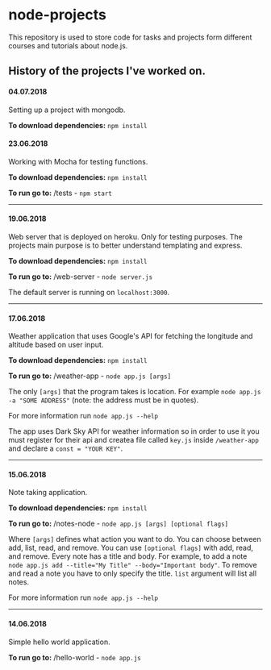 # node-projects

This repository is used to store code for tasks and projects form different courses and tutorials about node.js.

## History of the projects I've worked on.

#### 04.07.2018
Setting up a project with mongodb.

__To download dependencies:__ `npm install`


#### 23.06.2018
Working with Mocha for testing functions.

__To download dependencies:__ `npm install`

__To run go to:__ /tests - `npm start`

---

#### 19.06.2018
Web server that is deployed on heroku. Only for testing purposes. The projects main purpose is to better understand templating and express.

__To download dependencies:__ `npm install`

__To run go to:__ /web-server - `node server.js`

The default server is running on `localhost:3000`.

---

#### 17.06.2018
Weather application that uses Google's API for fetching the longitude and altitude based on user input.

__To download dependencies:__ `npm install`

__To run go to:__ /weather-app - `node app.js [args]`

The only `[args]` that the program takes is location. For example `node app.js -a "SOME ADDRESS"` (note: the address must be in quotes).

For more information run `node app.js --help`

The app uses Dark Sky API for weather information so in order to use it you must register for their api and createa file called `key.js` inside `/weather-app` and declare a `const = "YOUR KEY"`.

---

#### 15.06.2018
Note taking application.

__To download dependencies:__ `npm install`

__To run go to:__ /notes-node - `node app.js [args] [optional flags]`

Where `[args]` defines what action you want to do. You can choose between add, list, read, and remove. You can use `[optional flags]` with add, read, and remove. Every note has a title and body. For example, to add a note `node app.js add --title="My Title" --body="Important body"`. To remove and read a note you have to only specify the title. `list` argument will list all notes.

For more information run `node app.js --help`

---
#### 14.06.2018
Simple hello world application.

__To run go to:__ /hello-world - `node app.js`
